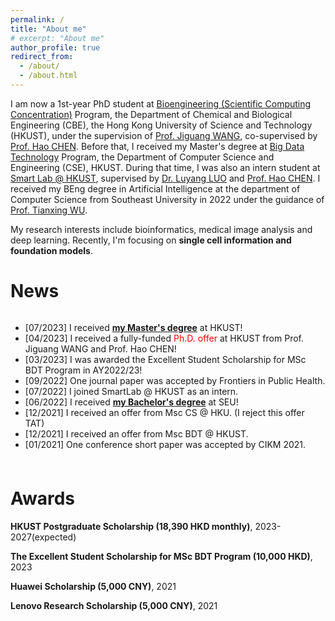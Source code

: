 ```yaml
---
permalink: /
title: "About me"
# excerpt: "About me"
author_profile: true
redirect_from: 
  - /about/
  - /about.html
---
```


I am now a 1st-year PhD student at [Bioengineering (Scientific Computing Concentration)](http://www.csc.ust.hk/scc/) Program, the Department of Chemical and Biological Engineering (CBE), the Hong Kong University of Science and Technology (HKUST), under the supervision of [Prof. Jiguang WANG](https://wang-lab.hkust.edu.hk/people/cv_html/Jiguang_wang_cv.html), co-supervised by [Prof. Hao CHEN](https://hkustsmartlab.netlify.app/people/prof.-hao-chen/). Before that, I received my Master's degree at [Big Data Technology](https://seng.hkust.edu.hk/academics/taught-postgraduate/msc-bdt) Program, the Department of Computer Science and Engineering (CSE), HKUST. During that time, I was also an intern student at [Smart Lab @ HKUST](https://hkustsmartlab.netlify.app/), supervised by [Dr. Luyang LUO](https://llyxc.github.io) and [Prof. Hao CHEN](https://cse.hkust.edu.hk/~jhc/). I received my BEng degree in Artificial Intelligence at the department of Computer Science from Southeast University in 2022 under the guidance of [Prof. Tianxing WU](https://tianxing-wu.github.io). 

My research interests include bioinformatics, medical image analysis and deep learning. Recently, I'm focusing on **single cell information and foundation models**.


News
======
<div style="height: 240px; overflow: auto;">
<ul>
	<li>
		[07/2023] I received <a href="https://wmh1203.github.io/files/Diploma.png"><b>my Master's degree</b></a> at HKUST!<br />
	</li>
  <li>
		[04/2023] I received a fully-funded <font color="red">Ph.D. offer</font> at HKUST from Prof. Jiguang WANG and Prof. Hao CHEN!<br />
	</li>
	<li>
		[03/2023] I was awarded the Excellent Student Scholarship for MSc BDT Program in AY2022/23!<br />
	</li>
	<li>
		[09/2022] One journal paper was accepted by Frontiers in Public Health.<br />
	</li>
	<li>
		[07/2022] I joined SmartLab @ HKUST as an intern.<br />
	</li>
	<li>
	[06/2022] I received <a href="https://mp.weixin.qq.com/s/vf07uoFXJeO4gJeNXbzZ6A"><b>my Bachelor's degree</b></a> at SEU!<br />
	</li>
	<li>
	[12/2021] I received an offer from Msc CS @ HKU. (I reject this offer TAT)<br />
	</li>
	<li>
	[12/2021] I received an offer from Msc BDT @ HKUST.<br />
	</li>
  <li>
	[01/2021] One conference short paper was accepted by CIKM 2021.<br />
	</li>
</ul>
</div>



Awards
======
**HKUST Postgraduate Scholarship (18,390 HKD monthly)**, 2023-2027(expected)

**The Excellent Student Scholarship for MSc BDT Program (10,000 HKD)**, 2023

**Huawei Scholarship (5,000 CNY)**, 2021

**Lenovo Research Scholarship (5,000 CNY)**, 2021

